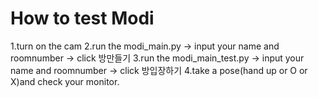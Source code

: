 # How to test Modi

1.turn on the cam
2.run the modi_main.py -> input your name and roomnumber -> click 방만들기
3.run the modi_main_test.py -> input your name and roomnumber -> click 방입장하기
4.take a pose(hand up or O or X)and check your monitor.
